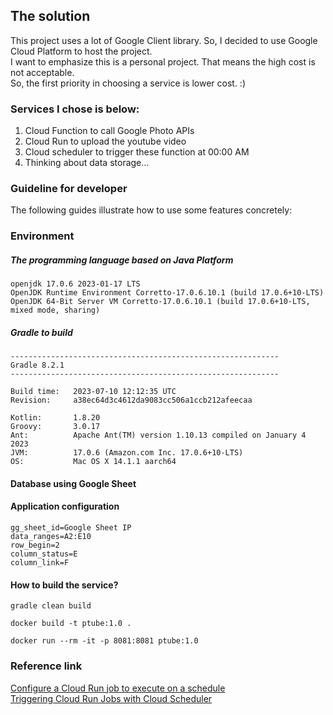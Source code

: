 
## The solution

This project uses a lot of Google Client library. So, I decided to use Google Cloud Platform to host the project.  
I want to emphasize this is a personal project. That means the high cost is not acceptable.    
So, the first priority in choosing a service is lower cost. :) 

### Services I chose is below:
1. Cloud Function to call Google Photo APIs
2. Cloud Run to upload the youtube video
3. Cloud scheduler to trigger these function at 00:00 AM
4. Thinking about data storage...

### Guideline for developer
The following guides illustrate how to use some features concretely:

### Environment

##### The programming language based on Java Platform
```shell
openjdk 17.0.6 2023-01-17 LTS
OpenJDK Runtime Environment Corretto-17.0.6.10.1 (build 17.0.6+10-LTS)
OpenJDK 64-Bit Server VM Corretto-17.0.6.10.1 (build 17.0.6+10-LTS, mixed mode, sharing)
```

##### Gradle to build
```shell
------------------------------------------------------------
Gradle 8.2.1
------------------------------------------------------------

Build time:   2023-07-10 12:12:35 UTC
Revision:     a38ec64d3c4612da9083cc506a1ccb212afeecaa

Kotlin:       1.8.20
Groovy:       3.0.17
Ant:          Apache Ant(TM) version 1.10.13 compiled on January 4 2023
JVM:          17.0.6 (Amazon.com Inc. 17.0.6+10-LTS)
OS:           Mac OS X 14.1.1 aarch64
```

#### Database using Google Sheet


#### Application configuration
```
gg_sheet_id=Google Sheet IP
data_ranges=A2:E10
row_begin=2
column_status=E
column_link=F
```

#### How to build the service?
```shell
gradle clean build
```

```shell
docker build -t ptube:1.0 .
```

```shell
docker run --rm -it -p 8081:8081 ptube:1.0

```


### Reference link
[Configure a Cloud Run job to execute on a schedule](https://cloud.google.com/run/docs/execute/jobs-on-schedule#using-scheduler)  
[Triggering Cloud Run Jobs with Cloud Scheduler](https://codelabs.developers.google.com/cloud-run-jobs-and-cloud-scheduler#0)